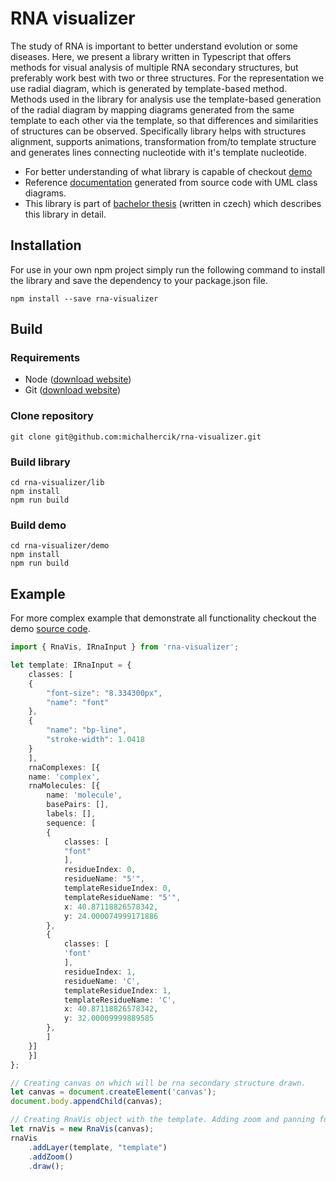 # RNA visualizer

The study of RNA is important to better understand evolution or some diseases.
Here, we present a library written in Typescript that offers methods for visual
analysis of multiple RNA secondary structures, but preferably work best with
two or three structures. For the representation we use radial diagram, which is
generated by template-based method. Methods used in the library for analysis
use the template-based generation of the radial diagram by mapping diagrams
generated from the same template to each other via the template, so that
differences and similarities of structures can be observed. Specifically
library helps with structures alignment, supports animations, transformation
from/to template structure and generates lines connecting nucleotide with it's
template nucleotide.
 - For better understanding of what library is capable of checkout
   [demo](https://michalhercik.github.io/rna-visualizer/)
 - Reference [documentation](./lib/docs/README.md) generated from source code with UML class diagrams.
 - This library is part of [bachelor
   thesis](https://github.com/michalhercik/bachelor-thesis/blob/master/cs/build/prace.pdf)
   (written in czech) which describes this library in detail. 

## Installation

For use in your own npm project simply run the following command to install the
library and save the dependency to your package.json file.

```
npm install --save rna-visualizer
```

## Build

### Requirements
 - Node ([download website](https://nodejs.org/en/download))
 - Git ([download website](https://git-scm.com/downloads))

### Clone repository

```
git clone git@github.com:michalhercik/rna-visualizer.git
```

### Build library

```
cd rna-visualizer/lib
npm install
npm run build
```

### Build demo

```
cd rna-visualizer/demo
npm install
npm run build
```

## Example

For more complex example that demonstrate all functionality checkout the demo
[source code](./demo/src).

```typescript
import { RnaVis, IRnaInput } from 'rna-visualizer';

let template: IRnaInput = {
    classes: [
	{
	    "font-size": "8.334300px",
	    "name": "font"
	},
	{
	    "name": "bp-line",
	    "stroke-width": 1.0418
	}
    ],
    rnaComplexes: [{
	name: 'complex',
	rnaMolecules: [{
	    name: 'molecule',
	    basePairs: [],
	    labels: [],
	    sequence: [ 
		{
		    classes: [
			"font"
		    ],
		    residueIndex: 0,
		    residueName: "5'",
		    templateResidueIndex: 0,
		    templateResidueName: "5'",
		    x: 40.87118826578342,
		    y: 24.000074999171886
		},
		{
		    classes: [
			'font'
		    ],
		    residueIndex: 1,
		    residueName: 'C',
		    templateResidueIndex: 1,
		    templateResidueName: 'C',
		    x: 40.87118826578342,
		    y: 32.00009999889585
		},
	    ]
	}]
    }]
};

// Creating canvas on which will be rna secondary structure drawn.
let canvas = document.createElement('canvas');
document.body.appendChild(canvas);

// Creating RnaVis object with the template. Adding zoom and panning functionality.
let rnaVis = new RnaVis(canvas);
rnaVis
    .addLayer(template, "template")
    .addZoom()
    .draw();
```

